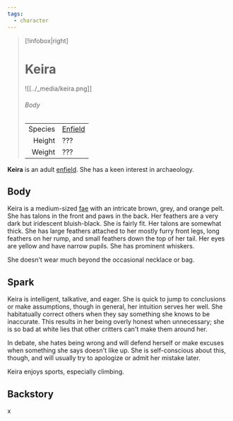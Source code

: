 ```yaml
---
tags:
  - character
---
```

> [!infobox|right]
> # Keira
> ![[../_media/keira.png]]
> ###### Body
> |  |  |
> | ---: | ---- |
> | Species | [Enfield](<../Species/Enfield.md>) |
> | Height | ??? |
> | Weight | ??? |

**Keira** is an adult [enfield](<../Species/Enfield.md>). She has a keen interest in archaeology. 

## Body
Keira is a medium-sized [fae](<../Fae.md>) with an intricate brown, grey, and orange pelt. She has talons in the front and paws in the back. Her feathers are a very dark but iridescent bluish-black. She is fairly fit. Her talons are somewhat thick. She has large feathers attached to her mostly furry front legs, long feathers on her rump, and small feathers down the top of her tail. Her eyes are yellow and have narrow pupils. She has prominent whiskers.

She doesn't wear much beyond the occasional necklace or bag.

## Spark
Keira is intelligent, talkative, and eager. She is quick to jump to conclusions or make assumptions, though in general, her intuition serves her well. She habitatually correct others when they say something she knows to be inaccurate. This results in her being overly honest when unnecessary; she is so bad at white lies that other critters can't make them around her.

In debate, she hates being wrong and will defend herself or make excuses when something she says doesn't like up. She is self-conscious about this, though, and will usually try to apologize or admit her mistake later.

Keira enjoys sports, especially climbing.

## Backstory
x